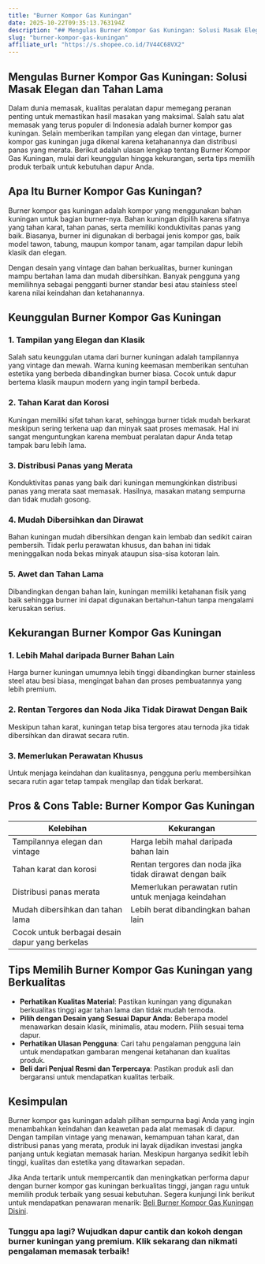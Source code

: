 ```yaml
---
title: "Burner Kompor Gas Kuningan"
date: 2025-10-22T09:35:13.763194Z
description: "## Mengulas Burner Kompor Gas Kuningan: Solusi Masak Elegan dan Tahan Lama..."
slug: "burner-kompor-gas-kuningan"
affiliate_url: "https://s.shopee.co.id/7V44C68VX2"
---
```

## Mengulas Burner Kompor Gas Kuningan: Solusi Masak Elegan dan Tahan Lama

Dalam dunia memasak, kualitas peralatan dapur memegang peranan penting untuk memastikan hasil masakan yang maksimal. Salah satu alat memasak yang terus populer di Indonesia adalah burner kompor gas kuningan. Selain memberikan tampilan yang elegan dan vintage, burner kompor gas kuningan juga dikenal karena ketahanannya dan distribusi panas yang merata. Berikut adalah ulasan lengkap tentang Burner Kompor Gas Kuningan, mulai dari keunggulan hingga kekurangan, serta tips memilih produk terbaik untuk kebutuhan dapur Anda.

## Apa Itu Burner Kompor Gas Kuningan?

Burner kompor gas kuningan adalah kompor yang menggunakan bahan kuningan untuk bagian burner-nya. Bahan kuningan dipilih karena sifatnya yang tahan karat, tahan panas, serta memiliki konduktivitas panas yang baik. Biasanya, burner ini digunakan di berbagai jenis kompor gas, baik model tawon, tabung, maupun kompor tanam, agar tampilan dapur lebih klasik dan elegan.

Dengan desain yang vintage dan bahan berkualitas, burner kuningan mampu bertahan lama dan mudah dibersihkan. Banyak pengguna yang memilihnya sebagai pengganti burner standar besi atau stainless steel karena nilai keindahan dan ketahanannya.

## Keunggulan Burner Kompor Gas Kuningan

### 1. Tampilan yang Elegan dan Klasik

Salah satu keunggulan utama dari burner kuningan adalah tampilannya yang vintage dan mewah. Warna kuning keemasan memberikan sentuhan estetika yang berbeda dibandingkan burner biasa. Cocok untuk dapur bertema klasik maupun modern yang ingin tampil berbeda.

### 2. Tahan Karat dan Korosi

Kuningan memiliki sifat tahan karat, sehingga burner tidak mudah berkarat meskipun sering terkena uap dan minyak saat proses memasak. Hal ini sangat menguntungkan karena membuat peralatan dapur Anda tetap tampak baru lebih lama.

### 3. Distribusi Panas yang Merata

Konduktivitas panas yang baik dari kuningan memungkinkan distribusi panas yang merata saat memasak. Hasilnya, masakan matang sempurna dan tidak mudah gosong.

### 4. Mudah Dibersihkan dan Dirawat

Bahan kuningan mudah dibersihkan dengan kain lembab dan sedikit cairan pembersih. Tidak perlu perawatan khusus, dan bahan ini tidak meninggalkan noda bekas minyak ataupun sisa-sisa kotoran lain.

### 5. Awet dan Tahan Lama

Dibandingkan dengan bahan lain, kuningan memiliki ketahanan fisik yang baik sehingga burner ini dapat digunakan bertahun-tahun tanpa mengalami kerusakan serius.

## Kekurangan Burner Kompor Gas Kuningan

### 1. Lebih Mahal daripada Burner Bahan Lain

Harga burner kuningan umumnya lebih tinggi dibandingkan burner stainless steel atau besi biasa, mengingat bahan dan proses pembuatannya yang lebih premium.

### 2. Rentan Tergores dan Noda Jika Tidak Dirawat Dengan Baik

Meskipun tahan karat, kuningan tetap bisa tergores atau ternoda jika tidak dibersihkan dan dirawat secara rutin.

### 3. Memerlukan Perawatan Khusus

Untuk menjaga keindahan dan kualitasnya, pengguna perlu membersihkan secara rutin agar tetap tampak mengilap dan tidak berkarat.

## Pros & Cons Table: Burner Kompor Gas Kuningan

| Kelebihan                                        | Kekurangan                                               |
|--------------------------------------------------|----------------------------------------------------------|
| Tampilannya elegan dan vintage                   | Harga lebih mahal daripada bahan lain                   |
| Tahan karat dan korosi                          | Rentan tergores dan noda jika tidak dirawat dengan baik |
| Distribusi panas merata                          | Memerlukan perawatan rutin untuk menjaga keindahan  |
| Mudah dibersihkan dan tahan lama                | Lebih berat dibandingkan bahan lain                     |
| Cocok untuk berbagai desain dapur yang berkelas  |                                                  |

## Tips Memilih Burner Kompor Gas Kuningan yang Berkualitas

- **Perhatikan Kualitas Material**: Pastikan kuningan yang digunakan berkualitas tinggi agar tahan lama dan tidak mudah ternoda.
- **Pilih dengan Desain yang Sesuai Dapur Anda**: Beberapa model menawarkan desain klasik, minimalis, atau modern. Pilih sesuai tema dapur.
- **Perhatikan Ulasan Pengguna**: Cari tahu pengalaman pengguna lain untuk mendapatkan gambaran mengenai ketahanan dan kualitas produk.
- **Beli dari Penjual Resmi dan Terpercaya**: Pastikan produk asli dan bergaransi untuk mendapatkan kualitas terbaik.

## Kesimpulan

Burner kompor gas kuningan adalah pilihan sempurna bagi Anda yang ingin menambahkan keindahan dan keawetan pada alat memasak di dapur. Dengan tampilan vintage yang menawan, kemampuan tahan karat, dan distribusi panas yang merata, produk ini layak dijadikan investasi jangka panjang untuk kegiatan memasak harian. Meskipun harganya sedikit lebih tinggi, kualitas dan estetika yang ditawarkan sepadan.

Jika Anda tertarik untuk mempercantik dan meningkatkan performa dapur dengan burner kompor gas kuningan berkualitas tinggi, jangan ragu untuk memilih produk terbaik yang sesuai kebutuhan. Segera kunjungi link berikut untuk mendapatkan penawaran menarik: [Beli Burner Kompor Gas Kuningan Disini](https://s.shopee.co.id/7V44C68VX2).

### Tunggu apa lagi? Wujudkan dapur cantik dan kokoh dengan burner kuningan yang premium. Klik sekarang dan nikmati pengalaman memasak terbaik!